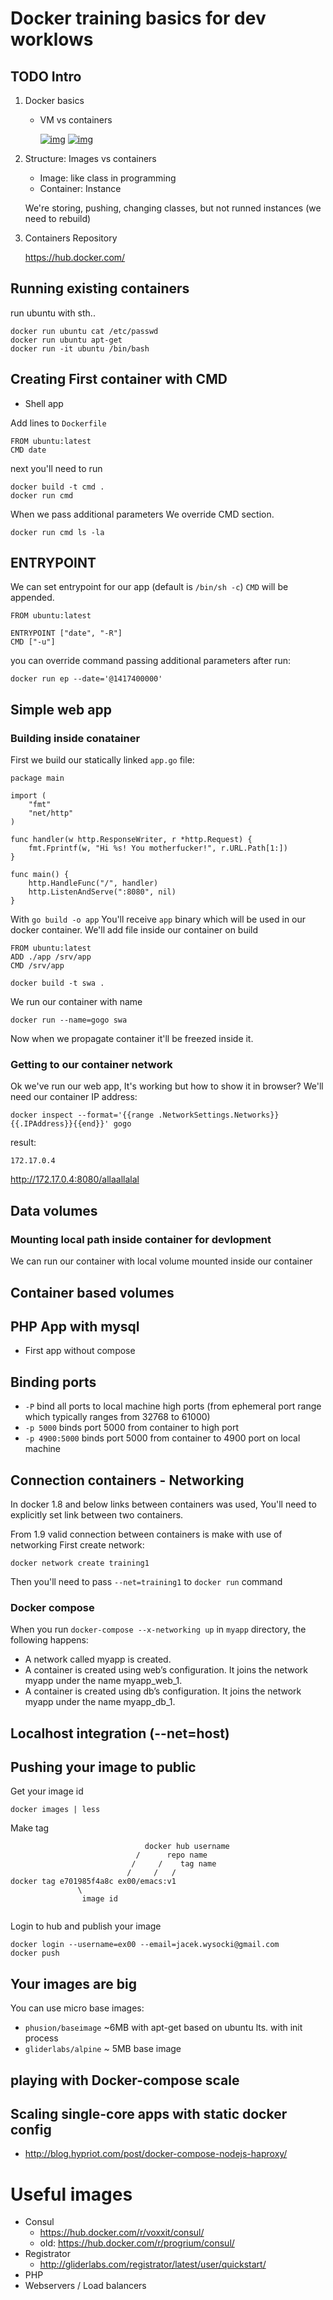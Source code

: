 # Docker training basics for dev worklows

## TODO Intro

1.  Docker basics
    -   VM vs containers

        [![img](res/docker-training-vm.png)](res/docker-training-vm.png)
        [![img](res/docker-training-containers.png)](res/docker-training-containers.png)

2.  Structure: Images vs containers

    - Image: like class in programming
    - Container: Instance

    We're storing, pushing, changing classes, but not runned instances
    (we need to rebuild)

1.  Containers Repository

    <https://hub.docker.com/>

## Running existing containers

run ubuntu with sth..

```
docker run ubuntu cat /etc/passwd
docker run ubuntu apt-get
docker run -it ubuntu /bin/bash
```

## Creating First container with CMD

-   Shell app

Add lines to `Dockerfile`
```
FROM ubuntu:latest
CMD date
```
next you'll need to run

```
docker build -t cmd .
docker run cmd
```

When we pass additional parameters We override CMD section.

```
docker run cmd ls -la
```




## ENTRYPOINT

We can set entrypoint for our app (default is `/bin/sh -c`)
`CMD` will be appended.

```
FROM ubuntu:latest

ENTRYPOINT ["date", "-R"]
CMD ["-u"]
```

you can override command passing additional parameters after run:

```
docker run ep --date='@1417400000'
```



## Simple web app

### Building inside conatainer

First we build our statically linked `app.go` file:

```
package main

import (
	"fmt"
	"net/http"
)

func handler(w http.ResponseWriter, r *http.Request) {
	fmt.Fprintf(w, "Hi %s! You motherfucker!", r.URL.Path[1:])
}

func main() {
	http.HandleFunc("/", handler)
	http.ListenAndServe(":8080", nil)
}
```

With `go build -o app` You'll receive `app` binary which will be used in our
docker container. We'll add file inside our container on build

```
FROM ubuntu:latest
ADD ./app /srv/app
CMD /srv/app
```

```
docker build -t swa .
```

We run our container with name

```
docker run --name=gogo swa
```


Now when we propagate container it'll be freezed inside it.

### Getting to our container network

Ok we've run our web app, It's working but how to show it in browser? We'll need
our container IP address:

```
docker inspect --format='{{range .NetworkSettings.Networks}}{{.IPAddress}}{{end}}' gogo
```
result:

```
172.17.0.4
```

http://172.17.0.4:8080/allaallalal


## Data volumes

### Mounting local path inside container for devlopment

We can run our container with local volume mounted inside our container

## Container based volumes

## PHP App with mysql

-   First app without compose

## Binding ports

- `-P` bind all ports to local machine high ports (from ephemeral port range which typically ranges from 32768 to 61000)
- `-p 5000` binds port 5000 from container to high port
- `-p 4900:5000` binds port 5000 from container to 4900 port on local machine


## Connection containers - Networking

In docker 1.8 and below links between containers was used, You'll need
to explicitly set link between two containers.

From 1.9 valid connection between containers is make with use of networking
First create network:

    docker network create training1

Then you'll need to pass `--net=training1` to `docker run` command


### Docker compose

When you run `docker-compose --x-networking up` in `myapp` directory, the following happens:

- A network called myapp is created.
- A container is created using web’s configuration. It joins the network myapp under the name myapp_web_1.
- A container is created using db’s configuration. It joins the network myapp under the name myapp_db_1.


## Localhost integration (--net=host)


## Pushing your image to public

Get your image id

```
docker images | less
```


Make tag

```
                              docker hub username
                            /      repo name
                           /     /    tag name
                          /     /   /
docker tag e701985f4a8c ex00/emacs:v1
               \
                image id


```

Login to hub and publish your image

```
docker login --username=ex00 --email=jacek.wysocki@gmail.com
docker push
```


## Your images are big

You can use micro base images:

- `phusion/baseimage` ~6MB with apt-get based on ubuntu lts. with init process
- `gliderlabs/alpine` ~ 5MB base image


## playing with Docker-compose scale

## Scaling single-core apps with static docker config

- http://blog.hypriot.com/post/docker-compose-nodejs-haproxy/



# Useful images

* Consul
  - https://hub.docker.com/r/voxxit/consul/
  - old: https://hub.docker.com/r/progrium/consul/
* Registrator
  - http://gliderlabs.com/registrator/latest/user/quickstart/
* PHP
* Webservers / Load balancers
